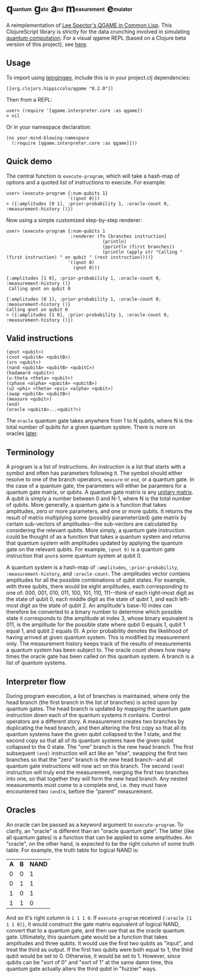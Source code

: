 # **q**<sub><sup><sub><sup>uantum</sup></sub></sup></sub><span> </span>**g**<sub><sup><sub><sup>ate</sup></sub></sup></sub><span> </span>**a**<sub><sup><sub><sup>nd</sup></sub></sup></sub><span> </span>**m**<sub><sup><sub><sup>easurement</sup></sub></sup></sub><span> </span>**e**<sub><sup><sub><sup>mulator</sup></sub></sup></sub><span> </span>

A reimplementation of [Lee Spector's QGAME in Common Lisp](http://faculty.hampshire.edu/lspector/qgame.html). This ClojureScript library is strictly for the data crunching involved in simulating [quantum computation](http://en.wikipedia.org/wiki/Quantum_computer). For a visual qgame REPL (based on a Clojure beta version of this project), see [here](https://github.com/zhx2013/qgame-seesaw).

## Usage

To import using [leingingen](http://leiningen.org/), include this is in your project.clj dependencies:

	[[org.clojars.hippiccolo/qgame "0.2.0"]]

Then from a REPL:

	user> (require '[qgame.interpreter.core :as qgame])
	> nil

Or in your namespace declaration:

	(ns your-mind-blowing-namespace
	  (:require [qgame.interpreter.core :as qgame]]))

## Quick demo

The central function is `execute-program`, which will take a hash-map of options and a quoted list of instructions to execute. For example:

	user> (execute-program {:num-qubits 1}
	                       '((qnot 0)))
	> ({:amplitudes [0 1], :prior-probability 1, :oracle-count 0, :measurement-history ()})

Now using a simple customized step-by-step renderer:

	user> (execute-program {:num-qubits 1
	                        :renderer (fn [branches instruction]
	                                    (println)
	                                    (pprintln (first branches))
	                                    (println (apply str "Calling " (first instruction) " on qubit " (rest instruction))))}
	                       '((qnot 0)
	                         (qnot 0)))
	
	{:amplitudes [1 0], :prior-probability 1, :oracle-count 0, :measurement-history ()}
     Calling qnot on qubit 0

	{:amplitudes [0 1], :prior-probability 1, :oracle-count 0, :measurement-history ()}
	Calling qnot on qubit 0
	> ({:amplitudes [1 0], :prior-probability 1, :oracle-count 0, :measurement-history ()})

## Valid instructions

	(qnot <qubit>)
	(cnot <qubitA> <qubitB>)
	(srn <qubit>)
	(nand <qubitA> <qubitB> <qubitC>)
	(hadamard <qubit>)
	(u-theta <theta> <qubit>)
	(cphase <alpha> <qubitA> <qubitB>)
	(u2 <phi> <theta> <psi> <alpha> <qubit>)
	(swap <qubitA> <qubitB>)
	(measure <qubit>)
	(end)
	(oracle <qubitA>...<qubit?>)

The `oracle` quantum gate takes anywhere from 1 to N qubits, where N is the total number of qubits for a given quantum system. There is more on oracles [later](#oracles).

## Terminology

A program is a list of instructions. An instruction is a list that starts with a symbol and often has parameters following it. The symbol should either resolve to one of the branch operators, `measure` or `end`, or a quantum gate. In the case of a quantum gate, the parameters will either be paramters for a quantum gate matrix, or qubits. A quantum gate matrix is any [unitary matrix](http://en.wikipedia.org/wiki/Unitary_matrix). A qubit is simply a number between 0 and N-1, where N is the total number of qubits. More generally, a quantum gate is a function that takes amplitudes, zero or more parameters, and one or more qubits. It returns the result of matrix multiplying some (possibly parameterized) gate matrix by certain sub-vectors of amplitudes--the sub-vectors are calculated by considering the relevant qubits. More simply, a quantum gate instruction could be thought of as a function that takes a quantum system and returns that quantum system with amplitudes updated by applying the quantum gate on the relevant qubits. For example, `(qnot 0)` is a quantum gate instruction that `qnot`s some quantum system at qubit 0.

A quantum system is a hash-map of `:amplitudes`, `:prior-probability`, `:measurement-history`, and `:oracle-count`. The :amplitudes vector contains amplitudes for all the possible combinations of qubit states. For example, with three qubits, there would be eight amplitudes, each corresponding to one of: 000, 001, 010, 011, 100, 101, 110, 111--think of each right-most digit as the state of qubit 0, each middle digit as the state of qubit 1, and each left-most digit as the state of qubit 2. An amplitude's base-10 index can therefore be converted to a binary number to determine which possible state it corresponds to (the amplitude at index 3, whose binary equivalent is 011, is the amplitude for the possible state where qubit 0 equals 1, qubit 1 equal 1, and qubit 2 equals 0). A prior probability denotes the likelihood of having arrived at given quantum system. This is modified by measurement only. The measurement history keeps track of the results of measurements a quantum system has been subject to. The oracle count shows how many times the oracle gate has been called on this quantum system. A branch is a list of quantum systems. 

## Interpreter flow

During program execution, a list of branches is maintained, where only the head branch (the first branch in the list of branches) is acted upon by quantum gates. The head branch is updated by mapping the quantum gate instruction down each of the quantum systems it contains. Control operators are a different story. A measurement creates two branches by duplicating the head branch, and then altering the first copy so that all its quantum systems have the given qubit collapsed to the 1 state, and the second copy so that all of its quantum systems have the given qubit collapsed to the 0 state. The "one" branch is the new head branch. The first subsequent `(end)` instruction will act like an "else", swapping the first two branches so that the "zero" branch is the new head branch--and all quantum gate instructions will now act on this branch. The second `(end)` instruction will truly end the measurement, merging the first two branches into one, so that together they will form the new head branch. Any nested measurements must come to a complete end, i.e. they must have encountered two `(end)`s, before the "parent" measurement.

## Oracles

An oracle can be passed as a keyword argument to `execute-program`. To clarify, an "oracle" is different than an "oracle quantum gate". The latter (like all quantum gates) is a function that can be applied to some amplitudes. An "oracle", on the other hand, is expected to be the right column of some truth table. For example, the truth table for logical NAND is:

<table>
  <tr> <td><strong>A</strong></td> <td><strong>B</strong></td> <td><strong>NAND</strong></td> </tr>
  <tr> <td>0</td> <td>0</td> <td>1</td> </tr>
  <tr> <td>0</td> <td>1</td> <td>1</td> </tr>
  <tr> <td>1</td> <td>0</td> <td>1</td> </tr>
  <tr> <td>1</td> <td>1</td> <td>0</td> </tr>
</table>

And so it's right column is `1 1 1 0`. If `execute-program` received `{:oracle [1 1 1 0]}`, it would construct the gate matrix equivalent of logical NAND, convert that to a quantum gate, and then use that as the oracle quantum gate. Ultimately, this quantum gate would be a function that takes amplitudes and three qubits. It would use the first two qubits as "input", and treat the third as output. If the first two qubits were both equal to 1, the third qubit would be set to 0. Otherwise, it would be set to 1. However, since qubits can be "sort of 0" and "sort of 1" at the same damn time, this quantum gate actually alters the third qubit in "fuzzier" ways.
